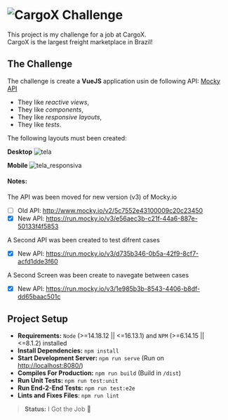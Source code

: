 # ![CargoX](https://raw.githubusercontent.com/riversofficial/cargox-challenge/main/src/assets/logo.png) Challenge
This project is my challenge for a job at CargoX.  
CargoX is the largest freight marketplace in Brazil!  

## The Challenge
The challenge is create a **VueJS** application usin de following API: [Mocky API](http://www.mocky.io/v2/5c7552e43100009c20c23450)
- They like _reactive views_,  
- They like _components_,  
- They like _responsive layouts_,  
- They like _tests_.  

The following layouts must been created:  

**Desktop**
![tela](https://user-images.githubusercontent.com/234173/53424507-17f6ce00-39c2-11e9-945e-766d1961b4ac.png)  

**Mobile**
![tela_responsiva](https://user-images.githubusercontent.com/234173/53424574-2e048e80-39c2-11e9-9972-2c613bf0de73.png)  

#### Notes:
The API was been moved for new version (v3) of Mocky.io
- [ ] Old API: <http://www.mocky.io/v2/5c7552e43100009c20c23450>
- [x] New API: <https://run.mocky.io/v3/e56aec3b-c21f-44a6-887e-50133f4f5853>
  
A Second API was been created to test difrent cases
- [x] New API: <https://run.mocky.io/v3/d735b346-0b5a-42f9-8cf7-acfd1dde3f60>
  
A Second Screen was been create to navegate between cases
- [x] New API: <https://run.mocky.io/v3/1e985b3b-8543-4406-b8df-dd65baac501c>

## Project Setup
- **Requirements:** `Node` (>=14.18.12 || <=16.13.1) and `NPM` (>=6.14.15 || <=8.1.2) installed  
- **Install Dependencies:** `npm install`  
- **Start Development Server:** `npm run serve` (Run on [http://localhost:8080/](http://localhost:8080/))  
- **Compiles For Production:** `npm run build` (Build in `/dist`)  
- **Run Unit Tests:** `npm run test:unit`
- **Run End-2-End Tests:** `npm run test:e2e`  
- **Lints and Fixes Files**: `npm run lint`   

> **Status:** I Got the Job :truck:
